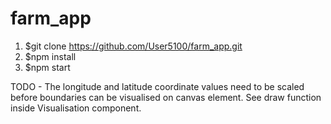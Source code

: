 # farm_app
1. $git clone https://github.com/User5100/farm_app.git 
2. $npm install 
3. $npm start


TODO - The longitude and latitude coordinate values need to be scaled before boundaries can be visualised on canvas element. 
See draw function inside Visualisation component.


